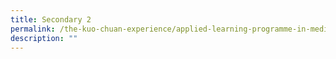 ```yaml
---
title: Secondary 2
permalink: /the-kuo-chuan-experience/applied-learning-programme-in-media-literacy/secondary-2/
description: ""
---
```

